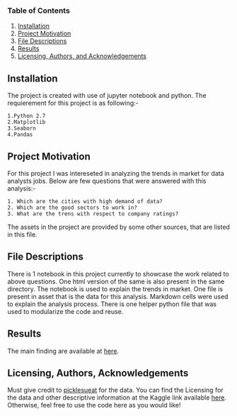 
### Table of Contents

1. [Installation](#installation)
2. [Project Motivation](#motivation)
3. [File Descriptions](#files)
4. [Results](#results)
5. [Licensing, Authors, and Acknowledgements](#licensing)


## Installation <a name="installation"></a>
The project is created with use of jupyter notebook and python.
The requierement for this project is as following:-

	1.Python 2.7
	2.Matplotlib
	3.Seaborn
	4.Pandas

## Project Motivation<a name="motivation"></a>
For this project I was intereseted in analyzing the trends in market for data analysts jobs.
Below are few questions that were answered with this analysis:-

	1. Which are the cities with high demand of data?
	2. Which are the good sectors to work in?
	3. What are the trens with respect to company ratings?
	
The assets in the project are provided by some other sources, that are listed in this file.

## File Descriptions <a name="files"></a>
There is 1 notebook in this project currently to showcase the work related to above questions.
One html version of the same is also present in the same directory.
The notebook is used to explain the trends in market. One file is present in asset that is the data for this analysis.
Markdown cells were used to explain the analysis process. 
There is one helper python file that was used to modularize the code and reuse.

## Results<a name="results"></a>
The main finding are available at [here](https://medium.com/@regarmukesh3g/analysis-of-data-analyst-jobs-a931d0f66525).

## Licensing, Authors, Acknowledgements<a name="licensing"></a>

Must give credit to [picklesueat](https://github.com/picklesueat/) for the data.  You can find the Licensing for the data and other descriptive information at the Kaggle link available [here](https://www.kaggle.com/andrewmvd/data-analyst-jobs).  Otherwise, feel free to use the code here as you would like! 



